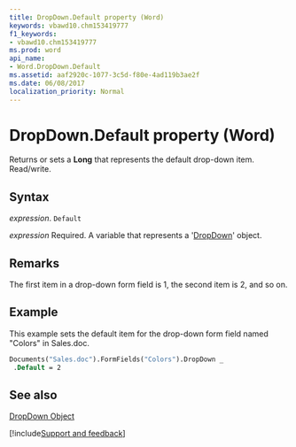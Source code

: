 ```yaml
---
title: DropDown.Default property (Word)
keywords: vbawd10.chm153419777
f1_keywords:
- vbawd10.chm153419777
ms.prod: word
api_name:
- Word.DropDown.Default
ms.assetid: aaf2920c-1077-3c5d-f80e-4ad119b3ae2f
ms.date: 06/08/2017
localization_priority: Normal
---
```



# DropDown.Default property (Word)

Returns or sets a  **Long** that represents the default drop-down item. Read/write.


## Syntax

_expression_. `Default`

_expression_ Required. A variable that represents a '[DropDown](Word.DropDown.md)' object.


## Remarks

The first item in a drop-down form field is 1, the second item is 2, and so on.


## Example

This example sets the default item for the drop-down form field named "Colors" in Sales.doc.


```vb
Documents("Sales.doc").FormFields("Colors").DropDown _ 
 .Default = 2
```


## See also


[DropDown Object](Word.DropDown.md)

[!include[Support and feedback](~/includes/feedback-boilerplate.md)]